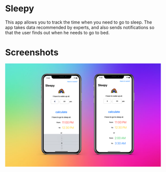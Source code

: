 # Sleepy

This app allows you to track the time when you need to go to sleep. The app takes data recommended by experts, and also sends notifications so that the user finds out when he needs to go to bed.

# Screenshots

![image](./img.jpg)

